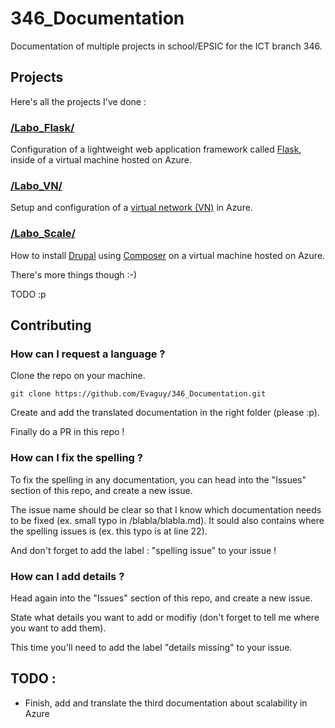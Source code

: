 # 346_Documentation
Documentation of multiple projects in school/EPSIC for the ICT branch 346.

## Projects
Here's all the projects I've done :

### [/Labo_Flask/](https://github.com/Evaguy/346_Documentation/tree/main/Labo_Flask)
Configuration of a lightweight web application framework called [Flask](https://flask.palletsprojects.com/en/stable/), inside of a virtual machine hosted on Azure.

### [/Labo_VN/](https://github.com/Evaguy/346_Documentation/tree/main/Labo_VN)
Setup and configuration of a [virtual network (VN)](https://learn.microsoft.com/en-us/azure/virtual-network/virtual-networks-overview) in Azure.

### [/Labo_Scale/](https://github.com/Evaguy/346_Documentation/tree/main/Labo_Scale/)
How to install [Drupal](https://new.drupal.org/home) using [Composer](https://getcomposer.org/) on a virtual machine hosted on Azure.

There's more things though :-)

TODO :p

## Contributing

### How can I request a language ?
[//]: <> (To actually rewrite, im almost not sure this is how PR are done lmao)
Clone the repo on your machine.

```
git clone https://github.com/Evaguy/346_Documentation.git
```

Create and add the translated documentation in the right folder (please :p).

Finally do a PR in this repo !

### How can I fix the spelling ?
To fix the spelling in any documentation, you can head into the "Issues" section of this repo, and create a new issue.

The issue name should be clear so that I know which documentation needs to be fixed (ex. small typo in /blabla/blabla.md). It sould also contains where the spelling issues is (ex. this typo is at line 22).

And don't forget to add the label : "spelling issue" to your issue !

### How can I add details ?
Head again into the "Issues" section of this repo, and create a new issue.

[//]: <> (To rewrite!!! lol)
State what details you want to add or modifiy (don't forget to tell me where you want to add them).

This time you'll need to add the label "details missing" to your issue.

## TODO :
* Finish, add and translate the third documentation about scalability in Azure
